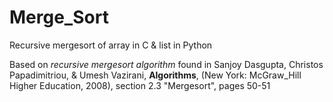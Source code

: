 # Merge_Sort
Recursive mergesort of array in C &amp; list in Python

Based on _recursive mergesort algorithm_ found in Sanjoy Dasgupta, Christos Papadimitriou, & Umesh Vazirani, **Algorithms**, (New York: McGraw_Hill Higher Education, 2008), section 2.3 "Mergesort", pages 50-51
